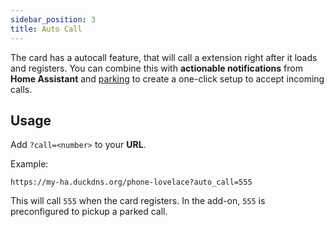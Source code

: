 ```yaml
---
sidebar_position: 3
title: Auto Call
---
```


The card has a autocall feature, that will call a extension right after it loads and registers. You can combine this with **actionable notifications** from **Home Assistant** and <a href="../add-on/parking">parking</a> to create a one-click setup to accept incoming calls.

## Usage

Add `?call=<number>` to your **URL**.

Example: 
```
https://my-ha.duckdns.org/phone-lovelace?auto_call=555
```
This will call `555` when the card registers. In the add-on, `555` is preconfigured to pickup a parked call.  
